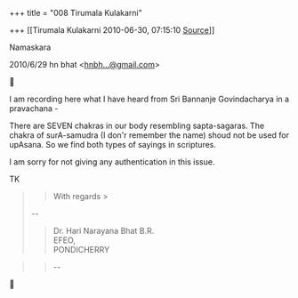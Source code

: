 +++
title = "008 Tirumala Kulakarni"

+++
[[Tirumala Kulakarni	2010-06-30, 07:15:10 [Source](https://groups.google.com/g/bvparishat/c/9a1BCmI5yqQ)]]



Namaskara  
  

2010/6/29 hn bhat \<[hnbh...@gmail.com]()\>



I am recording here what I have heard from Sri Bannanje Govindacharya in a pravachana -

  

There are SEVEN chakras in our body resembling sapta-sagaras. The chakra of surA-samudra (I don'r remember the name) shoud not be used for upAsana. So we find both types of sayings in scriptures.

  

I am sorry for not giving any authentication in this issue.

  

TK

  

> 
> > 
> > 
> > With regards >
> 
> > 
> >   
> > 
> > 
> >   
> > 
> > 
> >   
> --  
> > 
> > Dr. Hari Narayana Bhat B.R.  
> EFEO,  
> PONDICHERRY  
> > 
> > 

> 
> > 
> > 
> > 
> > --  
> > 
> > 



